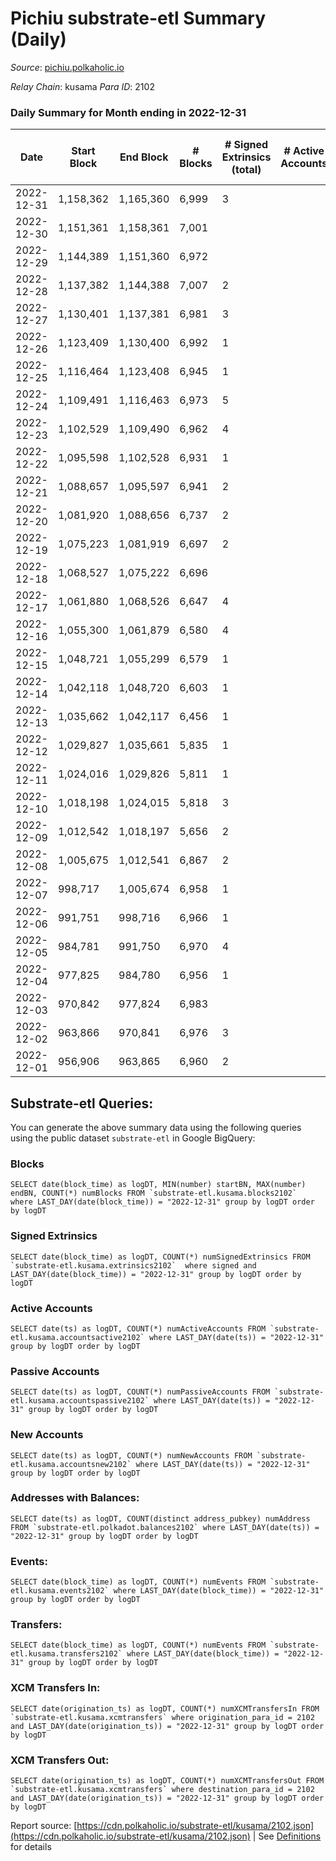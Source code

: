 # Pichiu substrate-etl Summary (Daily)

_Source_: [pichiu.polkaholic.io](https://pichiu.polkaholic.io)

*Relay Chain*: kusama
*Para ID*: 2102



### Daily Summary for Month ending in 2022-12-31


| Date | Start Block | End Block | # Blocks | # Signed Extrinsics (total) | # Active Accounts | # Passive | # New | # Addresses with Balances | # Events | # Transfers | # XCM Transfers In | # XCM Transfers Out | Issues | 
| ---- | ----------- | --------- | -------- | --------------------------- | ----------------- | --------- | ----- | ------------------------- | -------- | ----------- | ------------------ | ------------------- | ------ |
| 2022-12-31 | 1,158,362 | 1,165,360 | 6,999 | 3 |  |  |  | 1,124 | 14,016 |   |   |   |  |
| 2022-12-30 | 1,151,361 | 1,158,361 | 7,001 |  |  |  |  | 1,124 | 14,006 |   |   |   |  |
| 2022-12-29 | 1,144,389 | 1,151,360 | 6,972 |  |  |  |  | 1,124 | 13,950 |   | 1  |   |  |
| 2022-12-28 | 1,137,382 | 1,144,388 | 7,007 | 2 |  |  |  | 1,124 | 14,031 | 1  | 1  |   |  |
| 2022-12-27 | 1,130,401 | 1,137,381 | 6,981 | 3 |  |  |  | 1,124 | 13,977 |   |   |   |  |
| 2022-12-26 | 1,123,409 | 1,130,400 | 6,992 | 1 |  |  |  | 1,124 | 13,992 |   |   |   |  |
| 2022-12-25 | 1,116,464 | 1,123,408 | 6,945 | 1 |  |  |  | 1,124 | 13,898 |   |   |   |  |
| 2022-12-24 | 1,109,491 | 1,116,463 | 6,973 | 5 |  |  |  | 1,124 | 13,973 | 2  |   |   |  |
| 2022-12-23 | 1,102,529 | 1,109,490 | 6,962 | 4 |  |  |  | 1,123 | 13,946 |   |   |   |  |
| 2022-12-22 | 1,095,598 | 1,102,528 | 6,931 | 1 |  |  |  | 1,123 | 13,870 |   |   |   |  |
| 2022-12-21 | 1,088,657 | 1,095,597 | 6,941 | 2 |  |  |  | 1,123 | 13,894 |   |   |   |  |
| 2022-12-20 | 1,081,920 | 1,088,656 | 6,737 | 2 |  |  |  | 1,123 | 13,485 |   |   |   |  |
| 2022-12-19 | 1,075,223 | 1,081,919 | 6,697 | 2 |  |  |  | 1,123 | 13,406 |   |   |   |  |
| 2022-12-18 | 1,068,527 | 1,075,222 | 6,696 |  |  |  |  | 1,123 | 13,396 |   |   |   |  |
| 2022-12-17 | 1,061,880 | 1,068,526 | 6,647 | 4 |  |  |  | 1,123 | 13,314 |   |   |   |  |
| 2022-12-16 | 1,055,300 | 1,061,879 | 6,580 | 4 |  |  |  | 1,123 | 13,181 |   |   |   |  |
| 2022-12-15 | 1,048,721 | 1,055,299 | 6,579 | 1 |  |  |  | 1,123 | 13,166 |   |   |   |  |
| 2022-12-14 | 1,042,118 | 1,048,720 | 6,603 | 1 |  |  |  |  | 13,214 |   |   |   |  |
| 2022-12-13 | 1,035,662 | 1,042,117 | 6,456 | 1 |  |  |  |  | 12,919 |   |   |   |  |
| 2022-12-12 | 1,029,827 | 1,035,661 | 5,835 | 1 |  |  |  | 1,123 | 11,677 |   |   |   |  |
| 2022-12-11 | 1,024,016 | 1,029,826 | 5,811 | 1 |  |  |  | 1,123 | 11,630 |   |   |   |  |
| 2022-12-10 | 1,018,198 | 1,024,015 | 5,818 | 3 |  |  |  | 1,123 | 11,651 |   |   |   |  |
| 2022-12-09 | 1,012,542 | 1,018,197 | 5,656 | 2 |  |  |  | 1,123 | 11,323 |   |   |   |  |
| 2022-12-08 | 1,005,675 | 1,012,541 | 6,867 | 2 |  |  |  | 1,123 | 13,748 |   |   |   |  |
| 2022-12-07 | 998,717 | 1,005,674 | 6,958 | 1 |  |  |  | 1,123 | 13,924 |   |   |   |  |
| 2022-12-06 | 991,751 | 998,716 | 6,966 | 1 |  |  |  | 1,123 | 13,942 | 1  |   |   |  |
| 2022-12-05 | 984,781 | 991,750 | 6,970 | 4 |  |  |  | 1,123 | 13,963 | 2  |   |   |  |
| 2022-12-04 | 977,825 | 984,780 | 6,956 | 1 |  |  |  | 1,123 | 13,920 |   |   |   |  |
| 2022-12-03 | 970,842 | 977,824 | 6,983 |  |  |  |  | 1,123 | 13,970 |   |   |   |  |
| 2022-12-02 | 963,866 | 970,841 | 6,976 | 3 |  |  |  | 1,123 | 13,968 |   |   |   |  |
| 2022-12-01 | 956,906 | 963,865 | 6,960 | 2 |  |  |  | 1,123 | 13,934 |   |   |   |  |

## Substrate-etl Queries:
You can generate the above summary data using the following queries using the public dataset `substrate-etl` in Google BigQuery:


### Blocks
```
SELECT date(block_time) as logDT, MIN(number) startBN, MAX(number) endBN, COUNT(*) numBlocks FROM `substrate-etl.kusama.blocks2102`  where LAST_DAY(date(block_time)) = "2022-12-31" group by logDT order by logDT
```


### Signed Extrinsics
```
SELECT date(block_time) as logDT, COUNT(*) numSignedExtrinsics FROM `substrate-etl.kusama.extrinsics2102`  where signed and LAST_DAY(date(block_time)) = "2022-12-31" group by logDT order by logDT
```


### Active Accounts
```
SELECT date(ts) as logDT, COUNT(*) numActiveAccounts FROM `substrate-etl.kusama.accountsactive2102` where LAST_DAY(date(ts)) = "2022-12-31" group by logDT order by logDT
```


### Passive Accounts
```
SELECT date(ts) as logDT, COUNT(*) numPassiveAccounts FROM `substrate-etl.kusama.accountspassive2102` where LAST_DAY(date(ts)) = "2022-12-31" group by logDT order by logDT
```


### New Accounts
```
SELECT date(ts) as logDT, COUNT(*) numNewAccounts FROM `substrate-etl.kusama.accountsnew2102` where LAST_DAY(date(ts)) = "2022-12-31" group by logDT order by logDT
```


### Addresses with Balances:
```
SELECT date(ts) as logDT, COUNT(distinct address_pubkey) numAddress FROM `substrate-etl.polkadot.balances2102` where LAST_DAY(date(ts)) = "2022-12-31" group by logDT order by logDT
```


### Events:
```
SELECT date(block_time) as logDT, COUNT(*) numEvents FROM `substrate-etl.kusama.events2102` where LAST_DAY(date(block_time)) = "2022-12-31" group by logDT order by logDT
```


### Transfers:
```
SELECT date(block_time) as logDT, COUNT(*) numEvents FROM `substrate-etl.kusama.transfers2102` where LAST_DAY(date(block_time)) = "2022-12-31" group by logDT order by logDT
```


### XCM Transfers In:
```
SELECT date(origination_ts) as logDT, COUNT(*) numXCMTransfersIn FROM `substrate-etl.kusama.xcmtransfers` where origination_para_id = 2102 and LAST_DAY(date(origination_ts)) = "2022-12-31" group by logDT order by logDT
```


### XCM Transfers Out:
```
SELECT date(origination_ts) as logDT, COUNT(*) numXCMTransfersOut FROM `substrate-etl.kusama.xcmtransfers` where destination_para_id = 2102 and LAST_DAY(date(origination_ts)) = "2022-12-31" group by logDT order by logDT
```



Report source: [https://cdn.polkaholic.io/substrate-etl/kusama/2102.json](https://cdn.polkaholic.io/substrate-etl/kusama/2102.json) | See [Definitions](/DEFINITIONS.md) for details
